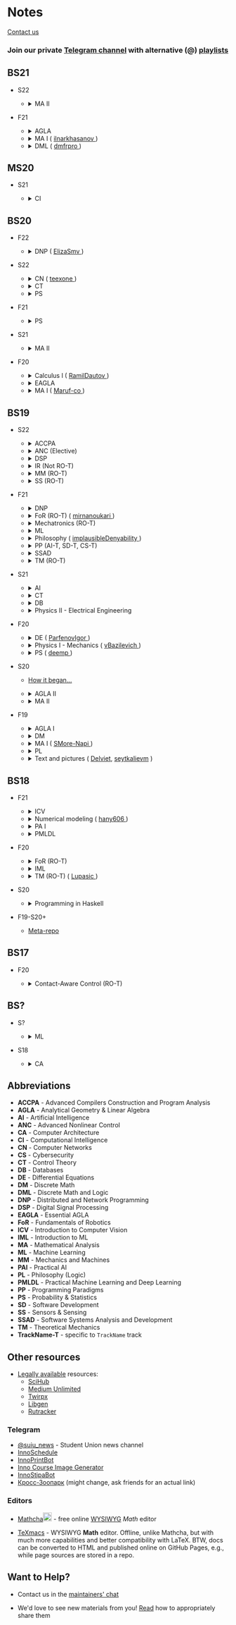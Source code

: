 # Notes

[Contact us](#want-to-help)

<h3>Join our private <a href="https://t.me/+Up2u4_lCIullNTQy">Telegram channel</a> with alternative (@) <a href="./playlists.md">playlists</a> </h3>

## BS21

* S22

  * <details> <summary> MA II </summary>

    * Probable Assignments - see materials of previous BS
    </details>

* F21

  * <details> <summary> AGLA </summary>

    * [Playlist](https://youtube.com/playlist?list=PLtFS7FHavVl8l4q7Z_ja2ajzr4pRGGvYZ)
    </details>

  * <details> <summary> MA I ( <a href="https://github.com/ilnarkhasanov"> ilnarkhasanov </a> ) </summary>

    * [Materials](https://drive.google.com/drive/folders/1Td3herm_YaztibUSjMFaRUh9hn_dOajt?usp=sharing)
    </details>

  * <details> <summary> DML ( <a href="http://github.com/dmfrpro"> dmfrpro </a> ) </summary>

    * [Materials](https://drive.google.com/drive/folders/1aA2awuAw7N-GaBScUTcocrFKqH1_8GSv?usp=sharing)
    </details>

## MS20

* S21

  * <details> <summary> CI </summary>

    * [Playlist](https://youtube.com/playlist?list=PLlxR_sEKjSpQpIgRykNdcwITKqXl3Gu-K) / [@](./playlists.md#s21---ci)
    </details>

## BS20

* F22

  * <details> <summary> DNP ( <a href="https://github.com/ElizaSmv"> ElizaSmv </a> ) </summary>
  
    * [Notes](https://alobanov.notion.site/Distributed-Network-Programming-a5bd0b2ce5f942a794953f88433e539f)
    </details>

* S22

  * <details> <summary> CN ( <a href="http://github.com/teexone"> teexone </a> ) </summary>

    * [Notes](https://alobanov.notion.site/Ross-Notes-c816200d21f54e119fba2ed53a3da5f6)
    </details>

  * <details> <summary> CT </summary>

    * [Playlist](https://www.youtube.com/playlist?list=PLlxR_sEKjSpQ2pmaZeut4ePfMtK_26UPh) / [@](./playlists.md#s22---ct)
    </details>

  * <details> <summary> PS </summary>

    * [Playlist](https://youtube.com/playlist?list=PLlxR_sEKjSpQ2pmaZeut4ePfMtK_26UPh)
    </details>

* F21

  * <details> <summary> PS </summary>

    * [Materials](https://drive.google.com/drive/folders/1u7DMAik2yaQYIOvQ_Kbxaxa6ndWL9E8G?usp=sharing)
    * [Playlist](https://youtube.com/playlist?list=PLDtVwbUDS3Wlj5KY-HO0nM-BJixae64bX)

* S21

  * <details> <summary> MA II </summary>

    * [Materials](https://drive.google.com/drive/folders/1Tym4rFAEshjQhvDPenvpvyFgvOmV0Qo1?usp=sharing)
    * [Playlist](https://youtube.com/playlist?list=PLB6s35Ya4Pap_gvxY2TTxZmyZ6VluPGgQ)

* F20

  * <details> <summary> Calculus I ( <a href="https://github.com/RamilDautov"> RamilDautov </a>) </summary>

    * [Materials](https://drive.google.com/drive/folders/1dY7DyV1RA9Fsk4RrFUzYEbxIgd1tpwbx?usp=sharing)
    * [Playlist](https://youtube.com/playlist?list=PLUI4rqPAsSEbzrpqphMWQ06p70RtXRDwR) / [@](./playlists.md#f20---calculus-i)
    </details>

  * <details> <summary> EAGLA </summary>

    * [Playlist](https://youtube.com/playlist?list=PLtFS7FHavVl-VXiod2y_fZTAVClyEXB-0) / [@](./playlists.md#f20---eagla-i)

    </details>

  * <details> <summary> MA I ( <a href="https://github.com/Maruf-co"> Maruf-co </a>) </summary>

    * [Materials](https://drive.google.com/drive/folders/1mcCxkTXMLXvJQyKQhDyTsV3u95lbFLCf?usp=sharing)
    * [Playlist](https://youtube.com/playlist?list=PLUI4rqPAsSEa5OGnDRhGTRuznzkcAJUpv) / [@](./playlists.md#f20---ma-i)
     </details>

## BS19

* S22

  * <details> <summary> ACCPA </summary>

    * [Materials](https://moodle.innopolis.university/course/view.php?id=948)
      * Password: `theorems-for-free`
    </details>

  * <details> <summary> ANC (Elective) </summary>

    * [Notes](https://www.mathcha.io/editor/pgvxnsKESNpIQ3h5drWMnSJ1vXdvtYvo8ZVfm1rw9q)<img src="https://cdn.mathcha.io/resources/logo.png" width="20" title="hover text">
    </details>

  * <details> <summary> DSP </summary>

    * [Notes](https://www.mathcha.io/editor/WvWrxCPmFglsn3FKOzLmGuvM34vzH90ZyjrFJMY0VQ)<img src="https://cdn.mathcha.io/resources/logo.png" width="20" title="hover text">
    </details>

  * <details> <summary> IR (Not RO-T) </summary>

    * [Materials](https://github.com/IUCVLab/information-retrieval)
    </details>

  * <details> <summary> MM (RO-T) </summary>

    * [Drawing rules](http://gk-drawing.ru/plotting/) in Russian
    * You may like Autodesk Inventor with a [student license](https://www.autodesk.com/education/students).
    * We had Ansys on final exam. **8 retakers** / 15 students)

    </details>

  * <details> <summary> SS (RO-T) </summary>

    * CV [course](https://web.stanford.edu/class/cs231a/course_notes.html) in understandable English

    </details>

* F21

  * <details> <summary> DNP </summary>

    * [Materials](https://drive.google.com/drive/folders/14Zy1w1O0XSmjfU8XOV32m2-uMRUJQVTG?usp=sharing)
    </details>

  * <details> <summary> FoR (RO-T) ( <a href="https://github.com/mirnanoukari"> mirnanoukari </a>) </summary>

    * [Materials](https://github.com/deemp/F21FoR)
    * [Assignments](https://github.com/mirnanoukari/FoR). Check Lab slides to install and run ROS lab
    </details>

  * <details> <summary> Mechatronics (RO-T) </summary>

    * [Materials](https://drive.google.com/drive/folders/1kCXXRrFo42oLzol7IgS1lzIbvblL9N-x?usp=sharing)
    * [Playlist](https://youtube.com/playlist?list=PLNh4MTycRwFB3b_Bd6XZIUu8RXOm3GXBW) / [@](./playlists.md#f21---mech)
    </details>

  * <details> <summary> ML </summary>

    * [Materials](https://drive.google.com/drive/folders/1E6JHoA1fTWveVDAx27Q4qoedlZHA_Ump?usp=sharing)
    * Professor Khan highly recommended lab attendance
    * [Playlist](https://youtube.com/playlist?list=PLJHon32ieRbI8rwg3K9mdUfiBfSaeFreb) Best practices in Training Neural Networks / [@](./playlists.md#f21---ml-best-practices)
    * [Playlist](https://youtube.com/playlist?list=PLDtVwbUDS3WnlwDgpHnPVUvwDrjHNkRVh) Lectures / [@](./playlists.md#f21---ml-lectures)
    </details>

  * <details> <summary> Philosophy ( <a href="https://github.com/implausibleDenyability")> implausibleDenyability </a>) </summary>

    * [Notes](https://orchid-creature-596.notion.site/Philosophy-cbd3fcb9b2984d3b93a6af48aef7f797)
    * [Presentations](https://docs.google.com/spreadsheets/d/1wriKyCsxD6wyCVHkcdR95yQheSQeU7Xbqx7bO1P0bdI/edit?usp=sharing)
    </details>

  * <details> <summary> PP (AI-T, SD-T, CS-T) </summary>

    * [Playlist](https://youtube.com/playlist?list=PLov3NSwpY86eMWcSLVDi071ertPAA22Dr) / [@](./playlists.md#f21---pp)
    * [Materials](https://github.com/ParfenovIgor/F21-Programming-Paradigms-Y-3)
    * [Labs and Assignments](https://github.com/SMore-Napi/PP_Innopolis)
    * [Haskell for Imperative Programmers](https://youtube.com/playlist?list=PLe7Ei6viL6jGp1Rfu0dil1JH1SHk9bgDV)
    * [LYAH](https://web.archive.org/web/20211125090205/http://learnyouahaskell.com/chapters)
    * [ruhaskell](https://ruhaskell.org/links.html)
    * [Haskell Debug Adapter](https://marketplace.visualstudio.com/items?itemName=phoityne.phoityne-vscode). See how to set [startup file](https://github.com/phoityne/hdx4vsc/blob/master/README_ghc86.md#setting-the-startup-hs-file) and [startup function](https://github.com/phoityne/hdx4vsc/blob/master/README_ghc86.md#setting-the-startup-function)
    </details>

  * <details> <summary> SSAD </summary>

    * [Playlist](https://youtube.com/playlist?list=PLaIsQH4uc08woJKRAA7mmjs9fU0jeKjjM) / [@](./playlists.md#f21---ssad)
    * [Materials](https://drive.google.com/drive/folders/1kqhm1EKLcxxMUERUn7BhRtaV4yEWdp86?usp=sharing)
    * [Repo](https://github.com/yegor256/ssd16)
    </details>

  * <details> <summary> TM (RO-T) </summary>

    * [Materials](https://drive.google.com/drive/folders/1XCHrFHR_gR_kGcduNOUu9F1I9IaI1bME?usp=sharing)
    * [Playlist](https://youtube.com/playlist?list=PLtFS7FHavVl_DAnHFNvqVZMaEPHdYuhH6)
    * [Notes](https://www.mathcha.io/editor/D0kgysy7UqlHl4FW5YKO1IxK6nOdsENj9NPtoM1x2e)<img src="https://cdn.mathcha.io/resources/logo.png" width="20" title="hover text">

* S21

  * <details> <summary> AI </summary>

    * [Playlist](https://youtube.com/playlist?list=PLB6s35Ya4Paovn_wKttoAg3IrHTZSPMjy)
    </details>

  * <details> <summary> CT </summary>

    * [Materials](https://drive.google.com/drive/folders/1fkxnvpBowT61iej6w15-3OeI_RPukGSE?usp=sharing)
    * [Repo](https://github.com/SergeiSa/Control-Theory-Slides-Spring-2021)
    * [Playlist](https://youtube.com/watch?v=x2cYtqJR-qg&list=PLlxR_sEKjSpTyteBJYJR6WBuAlPineEwz) / [@](playlists.md#f21---ct)

    </details>

  * <details> <summary> DB </summary>

    * [Materials](https://drive.google.com/drive/folders/1uiA06foyWJMMO7bjBMg4ER1OOOQz0dwD?usp=sharing)
    * [Playlist](https://youtube.com/playlist?list=PLB6s35Ya4ParNWZqsxD-j6MzP9nf7pV7t) / [@](playlists.md#f21---db)
    </details>

  * <details> <summary> Physics II - Electrical Engineering </summary>

    * [Materials](https://drive.google.com/drive/folders/1MW2yzolVjqBX5qgSgpH0jviJmMehRsMx?usp=sharing)
    * [Electronic Circuit Simulator](https://www.falstad.com/circuit/)

* F20

  * <details> <summary> DE ( <a href="https://github.com/ParfenovIgor" )> ParfenovIgor </a>) </summary>

    * [Materials](https://drive.google.com/drive/folders/1eRpXYHxxzr3VnzggUzAnNlFxEZzPhU8-?usp=sharing)
    * [Playlist](https://youtube.com/playlist?list=PL-9NmFdiBDkSQ30UqrXPHUfU2EClnKk0m) Lectures / [@](./playlists.md#f20---de---lectures)
    * [@](./playlists.md#f20---de---tutorials) Tutorials
    </details>

  * <details> <summary> Physics I - Mechanics ( <a href="https://github.com/vBazilevich")> vBazilevich </a>) </summary>

    * [Materials](https://drive.google.com/drive/folders/1944F88l5Q4IASBIfb9EjeJSst68QBkkY?usp=sharing)
    * [Playlist](https://youtube.com/playlist?list=PLNh4MTycRwFC3nc0sv_0--T7OuLHxMkMK) / [@](./playlists.md#f20---phy-i)
    </details>

  * <details> <summary> PS ( <a href="https://github.com/deemp")> deemp </a>) </summary>

    * [Materials](https://drive.google.com/drive/folders/1AsRhU_FxUbyklH1D9wR5NLjcBPnf_Ld4?usp=sharing)
    * [Playlist](https://youtube.com/playlist?list=PLUI4rqPAsSEbWP1ov_FFfnPWZujSzF7jV) / [@](./playlists.md#f20---ps)
    * [Kalman filter](https://www.kalmanfilter.net/background.html) - where this theory can be applied (SS course)

* S20

  * [How it began...](https://docs.google.com/spreadsheets/d/114FePEEj6Nrr9K4X5I8PyBfSbxn8VSk_O3lbiuxyC7M/edit?usp=sharing)

    </details>

  * <details> <summary> AGLA II </summary>

    * [Materials](https://drive.google.com/drive/folders/1p4472WLNddEza9TlJh7N285x6ogDQFEo?usp=sharing)
    </details>

  * <details> <summary> MA II </summary>

    * [Materials](https://drive.google.com/drive/folders/1lnqasIlQeh6MqU_ZFAeM-iMY_Ays3lZn?usp=sharing)
    * [Playlist](https://youtube.com/playlist?list=PLUI4rqPAsSEag1Wc9ohTtmZkovLuZMAEG) / [@](./playlists.md#s20---ma-ii)

* F19
  * <details> <summary> AGLA I </summary>

    * [Materials](https://drive.google.com/drive/folders/1PfvdriF5lO0bA-6tFckQlBx18dd2yI7s?usp=sharing)
    </details>

  * <details> <summary> DM </summary>

    * [Materials](https://drive.google.com/drive/folders/1EO_7EBNVICSLRz3lw-PCUOMMla7f7nQA?usp=sharing)
    </details>

  * <details> <summary> MA I ( <a href="https://github.com/SMore-Napi"> SMore-Napi </a>) </summary>

    * [Materials](https://drive.google.com/drive/folders/1FE7ZpD2TBKQRm3GY8fu8rMLBq1TqIIs7?usp=sharing)
    </details>

  * <details> <summary> PL </summary>

    * [Materials](https://drive.google.com/drive/folders/15obxaQVzCoCPdgL8a0Ox0Mvq_9oslLf6?usp=sharing)
    </details>

  * <details> <summary> Text and pictures ( <a href="https://github.com/Delviet"> Delviet</a>, <a href="https://github.com/seytkalievm">seytkalievm</a> ) </summary>

    * [@b19lectut](http://t.me/b19lectut)
    </details>

## BS18

* F21

  * <details> <summary> ICV </summary>

    * [Materials](https://github.com/hany606/ICV_Fall21IU)

  * <details> <summary> Numerical modeling ( <a href="https://github.com/hany606")> hany606 </a>) </summary>

    * [Materials](https://github.com/hany606/NM_Fall21IU)

  * <details> <summary> PA I </summary>

    * [Materials](https://github.com/hany606/PAI_Fall21IU)

  * <details> <summary> PMLDL </summary>

    * [Materials](https://github.com/hany606/PMLDL_Fall21IU)

* F20

  * <details> <summary> FoR (RO-T) </summary>

    * [Materials](https://github.com/hany606/Introduction-to-Manipulators-FoR_Fall20IU)

  * <details> <summary> IML </summary>

    * [Materials](https://github.com/hany606/Introduction-to-Machine-Learning-IML_Fall20IU)

  * <details> <summary> TM (RO-T) ( <a href="https://github.com/Lupasic"> Lupasic </a>) </summary>

    * [Playlist](https://youtube.com/playlist?list=PLtFS7FHavVl8QCCHHN75k1RuBV8Ch7l5K) Labs / [@](./playlists.md#f20---tm)
    * [Materials](https://github.com/hany606/TM_Fall20IU)

* S20

  * <details> <summary> Programming in Haskell </summary>

    * [Materials](https://moodle.innopolis.university/course/view.php?id=409)
      * Password: `theorems-for-free`
    </details>

* F19-S20+

  * [Meta-repo](https://github.com/hany606/University-Courses-Repositories)

## BS17

* F20

  * <details> <summary> Contact-Aware Control (RO-T) </summary>

    * [Materials](https://github.com/SergeiSa/Contact-Aware-Control-Slides-Fall-2020)
    </details>

## BS?

* S?

  * <details> <summary> ML </summary>

    * [Materials](https://github.com/yandexdataschool/MLatImperial2018)
    </details>

* S18

  * <details> <summary> CA </summary>

    * [wiki](https://github.com/InnopolisStudents/wiki/tree/master/computer_architecture)
    </details>

## Abbreviations

* **ACCPA** - Advanced Compilers Construction and Program Analysis
* **AGLA** - Analytical Geometry & Linear Algebra
* **AI** - Artificial Intelligence
* **ANC** - Advanced Nonlinear Control
* **CA** - Computer Architecture
* **CI** - Computational Intelligence
* **CN** - Computer Networks
* **CS** - Cybersecurity
* **CT** - Control Theory
* **DB** - Databases
* **DE** - Differential Equations
* **DM** - Discrete Math
* **DML** - Discrete Math and Logic
* **DNP** - Distributed and Network Programming
* **DSP** - Digital Signal Processing
* **EAGLA** - Essential AGLA
* **FoR** - Fundamentals of Robotics
* **ICV** - Introduction to Computer Vision
* **IML** - Introduction to ML
* **MA** - Mathematical Analysis
* **ML** - Machine Learning
* **MM** - Mechanics and Machines
* **PAI** - Practical AI
* **PL** - Philosophy (Logic)
* **PMLDL** - Practical Machine Learning and Deep Learning
* **PP** - Programming Paradigms
* **PS** - Probability & Statistics
* **SD** - Software Development
* **SS** - Sensors & Sensing
* **SSAD** - Software Systems Analysis and Development
* **TM** - Theoretical Mechanics
* **TrackName-T** - specific to `TrackName` track

## Other resources

* [Legally available](https://eais.rkn.gov.ru/en/) resources:
  * [SciHub](https://sci-hub.hkvisa.net/)
  * [Medium Unlimited](https://addons.mozilla.org/ru/firefox/addon/medium-unlimited-read-for-free/)
  * [Twirpx](https://twirpx-com.ru/)
  * [Libgen](https://libgen.is/)
  * [Rutracker](https://rutracker.org/forum/index.php)

### Telegram

* [@suiu_news](https://t.me/suiu_news) - Student Union news channel
* [InnoSchedule](https://gitlab.com/Louie_ru/InnoSchedule)
* [InnoPrintBot](https://github.com/blinikar/innoprintbot)
* [Inno Course Image Generator](https://t.me/IU_cigen_bot)
* [InnoStipaBot](https://t.me/InnoStipaBot)
* [Кросс-Зоопарк](https://t.me/+2td0xRdrX-IyYzMy) (might change, ask friends for an actual link)

### Editors

* [Mathcha](https://www.mathcha.io/)<img src="https://cdn.mathcha.io/resources/logo.png" width="20" title="Mathcha"> - free online [WYSIWYG](https://www.mathcha.io/documentation/) *Math* editor

* [TeXmacs](https://www.texmacs.org/tmweb/home/welcome.en.html) - WYSIWYG **Math** editor. Offline, unlike Mathcha, but with much more capabilities and better compatibility with LaTeX. BTW, docs can be converted to HTML and published online on GitHub Pages, e.g., while page sources are stored in a repo.

## Want to Help?

* Contact us in the [maintainers' chat](https://t.me/+zS_RREMuRMUzMDQy)

* We'd love to see new materials from you! [Read](./share.md#sharing-rules) how to appropriately share them
